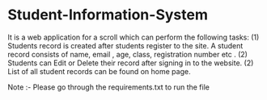 # Student-Information-System
It is a web application for a scroll which can perform the following tasks: 
(1) Students record is created after students register to the site. A student record consists of name, email , age, class, registration number etc .
(2) Students can Edit or Delete their record after signing in to the website.
(2) List of all student records can be found on home page.

Note :- Please go through the requirements.txt to run the file
